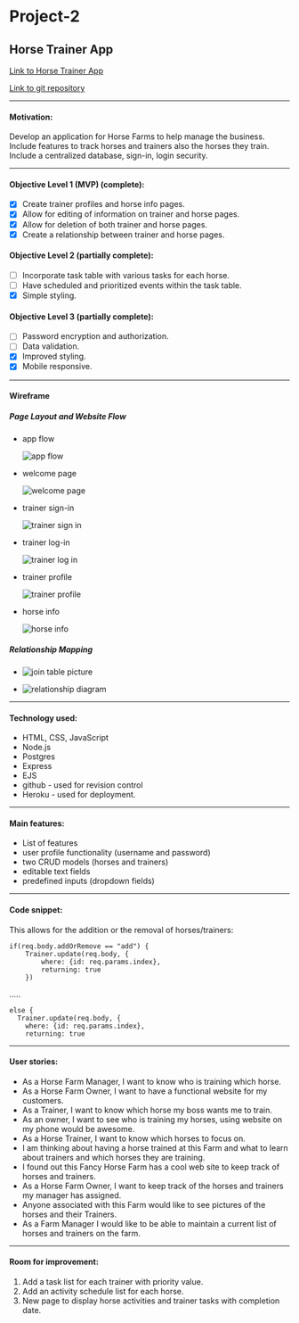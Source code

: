 # Project-2
## Horse Trainer App


[Link to Horse Trainer App](https://horse-trainer-app.herokuapp.com/)


[Link to git repository](https://github.com/erithobra/horse-app)

---
#### Motivation:
Develop an application for Horse Farms to help manage the business.  Include features to track horses and trainers also the horses they train.  Include a centralized database, sign-in, login security.

---
#### Objective Level 1 (MVP) (complete):
- [x] Create trainer profiles and horse info pages.
- [x] Allow for editing of information on trainer and horse pages.
- [x] Allow for deletion of both trainer and horse pages.
- [x] Create a relationship between trainer and horse pages.

#### Objective Level 2 (partially complete):
* [ ] Incorporate task table with various tasks for each horse.
* [ ] Have scheduled and prioritized events within the task table.
* [x] Simple styling.

#### Objective Level 3 (partially complete):
* [ ] Password encryption and authorization.
* [ ] Data validation.
* [x] Improved styling.
* [x] Mobile responsive.

---
#### Wireframe

##### Page Layout and Website Flow

 * app flow

    ![app flow](https://i.imgur.com/bPBFk3n.png)

 * welcome page

    ![welcome page](https://i.imgur.com/iPtoXth.png)

 * trainer sign-in

    ![trainer sign in](https://i.imgur.com/lGTRS4l.png)

 * trainer log-in

    ![trainer log in](https://i.imgur.com/hcaQf4W.png)

 * trainer profile

    ![trainer profile](https://i.imgur.com/F1R2JaZ.png)

 * horse info

    ![horse info](https://i.imgur.com/iWoNxVb.png)

##### Relationship Mapping

 * ![join table picture](https://i.imgur.com/3vGNkxR.png)

 * ![relationship diagram](https://i.imgur.com/25CEDuD.png)

---

#### Technology used:
* HTML, CSS, JavaScript
* Node.js
* Postgres
* Express
* EJS
* github - used for revision control
* Heroku - used for deployment.

---

#### Main features:
* List of features
 * user profile functionality (username and password)
 * two CRUD models (horses and trainers)
 * editable text fields
 * predefined inputs (dropdown fields)

---

#### Code snippet:
This allows for the addition or the removal of horses/trainers:
```
if(req.body.addOrRemove == "add") {
    Trainer.update(req.body, {
        where: {id: req.params.index},
        returning: true
    })
```
.....
```
else {
  Trainer.update(req.body, {
    where: {id: req.params.index},
    returning: true
```

---

#### User stories:
* As a Horse Farm Manager, I want to know who is training which horse.
* As a Horse Farm Owner, I want to have a functional website for my customers.
* As a Trainer, I want to know which horse my boss wants me to train.
* As an owner, I want to see who is training my horses, using website on my
 phone would be awesome.
* As a Horse Trainer, I want to know which horses to focus on.
* I am thinking about having a horse trained at this Farm and what to learn about
 trainers and which horses they are training.
* I found out this Fancy Horse Farm has a cool web site to keep track of
 horses and trainers.
* As a Horse Farm Owner, I want to keep track of the horses and trainers
 my manager has assigned.
* Anyone associated with this Farm would like to see pictures of the horses and
 their Trainers.
* As a Farm Manager I would like to be able to maintain a current list of horses and trainers on the farm.

---

#### Room for improvement:
1. Add a task list for each trainer with priority value.
2. Add an activity schedule list for each horse.
3. New page to display horse activities and trainer tasks with completion date.

